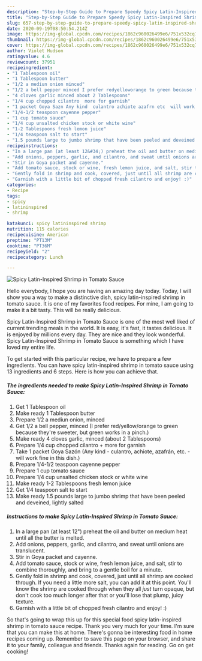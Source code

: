 ```yaml
---
description: "Step-by-Step Guide to Prepare Speedy Spicy Latin-Inspired Shrimp in Tomato Sauce"
title: "Step-by-Step Guide to Prepare Speedy Spicy Latin-Inspired Shrimp in Tomato Sauce"
slug: 657-step-by-step-guide-to-prepare-speedy-spicy-latin-inspired-shrimp-in-tomato-sauce
date: 2020-09-19T08:50:54.214Z
image: https://img-global.cpcdn.com/recipes/1862c960026499e6/751x532cq70/spicy-latin-inspired-shrimp-in-tomato-sauce-recipe-main-photo.jpg
thumbnail: https://img-global.cpcdn.com/recipes/1862c960026499e6/751x532cq70/spicy-latin-inspired-shrimp-in-tomato-sauce-recipe-main-photo.jpg
cover: https://img-global.cpcdn.com/recipes/1862c960026499e6/751x532cq70/spicy-latin-inspired-shrimp-in-tomato-sauce-recipe-main-photo.jpg
author: Violet Hudson
ratingvalue: 4.6
reviewcount: 37951
recipeingredient:
- "1 Tablespoon oil"
- "1 Tablespoon butter"
- "1/2 a mediun onion minced"
- "1/2 a bell pepper minced I prefer redyelloworange to green because theyre sweeter but green works in a pinch"
- "4 cloves garlic minced about 2 Tablespoons"
- "1/4 cup chopped cilantro  more for garnish"
- "1 packet Goya Sazn Any kind  culantro achiote azafrn etc  will work fine in this dish"
- "1/4-1/2 teaspoon cayenne pepper"
- "1 cup tomato sauce"
- "1/4 cup unsalted chicken stock or white wine"
- "1-2 Tablespoons fresh lemon juice"
- "1/4 teaspoon salt to start"
- "1.5 pounds large to jumbo shrimp that have been peeled and deveined lightly salted"
recipeinstructions:
- "In a large pan (at least 12&#34;) preheat the oil and butter on medium heat until all the butter is melted."
- "Add onions, peppers, garlic, and cilantro, and sweat until onions are translucent."
- "Stir in Goya packet and cayenne."
- "Add tomato sauce, stock or wine, fresh lemon juice, and salt, stir to combine thoroughly, and bring to a gentle boil for a minute."
- "Gently fold in shrimp and cook, covered, just until all shrimp are cooked through. If you need a little more salt, you can add it at this point. You&#39;ll know the shrimp are cooked through when they all *just* turn opaque, but don&#39;t cook too much longer after that or you&#39;ll lose that plump, juicy texture."
- "Garnish with a little bit of chopped fresh cilantro and enjoy! :)"
categories:
- Recipe
tags:
- spicy
- latininspired
- shrimp

katakunci: spicy latininspired shrimp 
nutrition: 115 calories
recipecuisine: American
preptime: "PT13M"
cooktime: "PT36M"
recipeyield: "2"
recipecategory: Lunch

---
```



![Spicy Latin-Inspired Shrimp in Tomato Sauce](https://img-global.cpcdn.com/recipes/1862c960026499e6/751x532cq70/spicy-latin-inspired-shrimp-in-tomato-sauce-recipe-main-photo.jpg)

Hello everybody, I hope you are having an amazing day today. Today, I will show you a way to make a distinctive dish, spicy latin-inspired shrimp in tomato sauce. It is one of my favorites food recipes. For mine, I am going to make it a bit tasty. This will be really delicious.



Spicy Latin-Inspired Shrimp in Tomato Sauce is one of the most well liked of current trending meals in the world. It is easy, it's fast, it tastes delicious. It is enjoyed by millions every day. They are nice and they look wonderful. Spicy Latin-Inspired Shrimp in Tomato Sauce is something which I have loved my entire life.


To get started with this particular recipe, we have to prepare a few ingredients. You can have spicy latin-inspired shrimp in tomato sauce using 13 ingredients and 6 steps. Here is how you can achieve that.

<!--inarticleads1-->

##### The ingredients needed to make Spicy Latin-Inspired Shrimp in Tomato Sauce:

1. Get 1 Tablespoon oil
1. Make ready 1 Tablespoon butter
1. Prepare 1/2 a mediun onion, minced
1. Get 1/2 a bell pepper, minced (I prefer red/yellow/orange to green because they&#39;re sweeter, but green works in a pinch.)
1. Make ready 4 cloves garlic, minced (about 2 Tablespoons)
1. Prepare 1/4 cup chopped cilantro + more for garnish
1. Take 1 packet Goya Sazón (Any kind - culantro, achiote, azafrán, etc. - will work fine in this dish.)
1. Prepare 1/4-1/2 teaspoon cayenne pepper
1. Prepare 1 cup tomato sauce
1. Prepare 1/4 cup unsalted chicken stock or white wine
1. Make ready 1-2 Tablespoons fresh lemon juice
1. Get 1/4 teaspoon salt to start
1. Make ready 1.5 pounds large to jumbo shrimp that have been peeled and deveined, lightly salted




<!--inarticleads2-->

##### Instructions to make Spicy Latin-Inspired Shrimp in Tomato Sauce:

1. In a large pan (at least 12&#34;) preheat the oil and butter on medium heat until all the butter is melted.
1. Add onions, peppers, garlic, and cilantro, and sweat until onions are translucent.
1. Stir in Goya packet and cayenne.
1. Add tomato sauce, stock or wine, fresh lemon juice, and salt, stir to combine thoroughly, and bring to a gentle boil for a minute.
1. Gently fold in shrimp and cook, covered, just until all shrimp are cooked through. If you need a little more salt, you can add it at this point. You&#39;ll know the shrimp are cooked through when they all *just* turn opaque, but don&#39;t cook too much longer after that or you&#39;ll lose that plump, juicy texture.
1. Garnish with a little bit of chopped fresh cilantro and enjoy! :)




So that's going to wrap this up for this special food spicy latin-inspired shrimp in tomato sauce recipe. Thank you very much for your time. I'm sure that you can make this at home. There's gonna be interesting food in home recipes coming up. Remember to save this page on your browser, and share it to your family, colleague and friends. Thanks again for reading. Go on get cooking!
